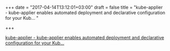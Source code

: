 +++
date = "2017-04-14T13:12:01+03:00"
draft = false
title = "kube-applier - kube-applier enables automated deployment and declarative configuration for your Kub... "

+++

<p><a href="https://t.co/VT2lwH0BEv">kube-applier - kube-applier enables automated deployment and declarative configuration for your Kub... </a></p>